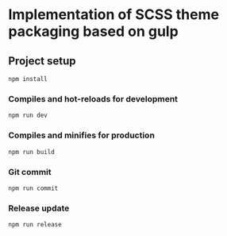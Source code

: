 # Implementation of SCSS theme packaging based on gulp

## Project setup
```
npm install
```

### Compiles and hot-reloads for development
```
npm run dev
```

### Compiles and minifies for production
```
npm run build
```

### Git commit
```
npm run commit 
```

### Release update
```
npm run release
```

